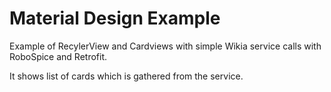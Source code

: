 # Material Design Example
Example of RecylerView and Cardviews with simple Wikia service calls with RoboSpice and Retrofit.

It shows list of cards which is gathered from the service.

